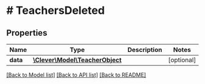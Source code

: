 # # TeachersDeleted

## Properties

Name | Type | Description | Notes
------------ | ------------- | ------------- | -------------
**data** | [**\Clever\Model\TeacherObject**](TeacherObject.md) |  | [optional]

[[Back to Model list]](../../README.md#models) [[Back to API list]](../../README.md#endpoints) [[Back to README]](../../README.md)
